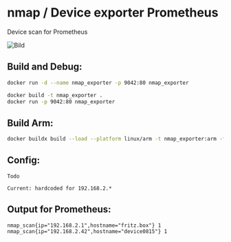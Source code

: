 # nmap / Device exporter Prometheus

Device scan for Prometheus

![Bild](https://github.com/ToWipf/nmap_exporter/blob/main/grafana.jpg)

## Build and Debug:
```sh
docker run -d --name nmap_exporter -p 9042:80 nmap_exporter

docker build -t nmap_exporter .
docker run -p 9042:80 nmap_exporter
```

## Build Arm:
```sh
docker buildx build --load --platform linux/arm -t nmap_exporter:arm -f arm/Dockerfile .
```

## Config:
```
Todo

Current: hardcoded for 192.168.2.*
```

## Output for Prometheus:
```
nmap_scan{ip="192.168.2.1",hostname="fritz.box"} 1
nmap_scan{ip="192.168.2.42",hostname="device0815"} 1
```
